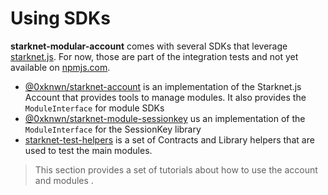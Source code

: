 # Using SDKs

**starknet-modular-account** comes with several SDKs that leverage
[starknet.js](https://github.com/starknet-io/starknet.js). For now, those are
part of the integration tests and not yet available on
[npmjs.com](https://www.npmjs.com).

  - [@0xknwn/starknet-account](./starknet-account/modules.md) is an
    implementation of the Starknet.js Account that provides tools to manage
    modules. It also provides the `ModuleInterface` for module SDKs
  - [@0xknwn/starknet-module-sessionkey](./starknet-module-sessionkey/modules.md)
    us an implementation of the `ModuleInterface` for the SessionKey library
  - [starknet-test-helpers](./starknet-test-helpers/modules.md) is a set of
    Contracts and Library helpers that are used to test the main modules.

> This section provides a set of tutorials about how to use the account and
> modules .
